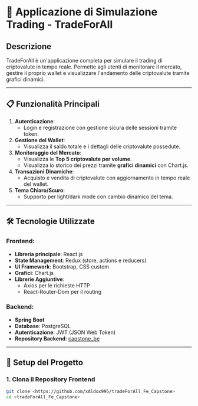 # 🚀 Applicazione di Simulazione Trading - TradeForAll

## Descrizione
TradeForAll è un'applicazione completa per simulare il trading di criptovalute in tempo reale. 
Permette agli utenti di monitorare il mercato, gestire il proprio wallet e visualizzare l'andamento delle criptovalute tramite grafici dinamici.

---

## 📋 Funzionalità Principali
1. **Autenticazione**:
   - Login e registrazione con gestione sicura delle sessioni tramite token.
2. **Gestione del Wallet**:
   - Visualizza il saldo totale e i dettagli delle criptovalute possedute.
3. **Monitoraggio del Mercato**:
   - Visualizza le **Top 5 criptovalute per volume**.
   - Visualizza lo storico dei prezzi tramite **grafici dinamici** con Chart.js.
4. **Transazioni Dinamiche**:
   - Acquisto e vendita di criptovalute con aggiornamento in tempo reale del wallet.
5. **Tema Chiaro/Scuro**:
   - Supporto per light/dark mode con cambio dinamico del tema.


---

## 🛠️ Tecnologie Utilizzate

### **Frontend**:
- **Libreria principale**: React.js
- **State Management**: Redux (store, actions e reducers)
- **UI Framework**: Bootstrap, CSS custom
- **Grafici**: Chart.js
- **Librerie Aggiuntive**:
  - Axios per le richieste HTTP
  - React-Router-Dom per il routing

### **Backend**:
- **Spring Boot**
- **Database**: PostgreSQL
- **Autenticazione**: JWT (JSON Web Token)
- **Repository Backend**: [capstone_be](https://github.com/xAldox995/capstone_be)

---

## 🚀 Setup del Progetto

### 1. Clona il Repository Frontend
```bash
git clone <https://github.com/xAldox995/tradeForAll_Fe_Capstone>
cd <tradeForAll_Fe_Capstone>
